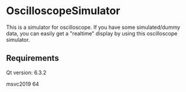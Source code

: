 # OscilloscopeSimulator
This is a simulator for oscilloscope. If you have some simulated/dummy data, you can easily get a "realtime" display by using this oscilloscope simulator.

## Requirements
Qt version: 6.3.2

msvc2019 64
